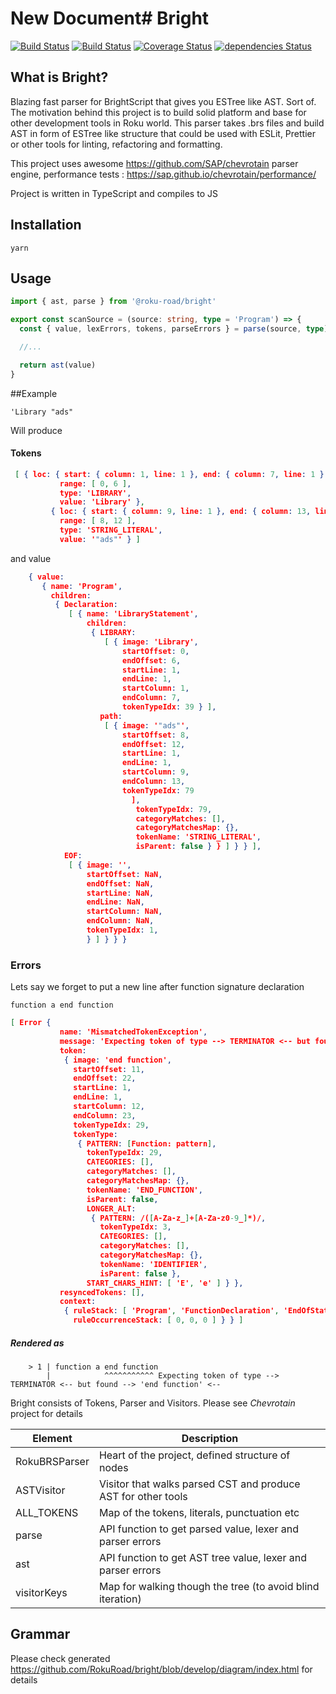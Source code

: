 # New Document# Bright

[![Build Status](https://travis-ci.com/RokuRoad/bright.svg?branch=develop)](https://travis-ci.com/RokuRoad/bright)
[![Build Status](https://semaphoreci.com/api/v1/ialpert/bright/branches/develop/badge.svg)](https://semaphoreci.com/ialpert/bright)
[![Coverage Status](https://coveralls.io/repos/github/RokuRoad/bright/badge.svg?branch=develop)](https://coveralls.io/github/RokuRoad/bright?branch=develop)
[![dependencies Status](https://david-dm.org/RokuRoad/bright/status.svg)](https://david-dm.org/RokuRoad/bright)

## What is Bright?

Blazing fast parser for BrightScript that gives you ESTree like AST. Sort of.
The motivation behind this project is to build solid platform and base for other development tools in Roku world. This parser takes .brs files and build AST in form of ESTree like structure that could be used with ESLit, Prettier or other tools for linting, refactoring and formatting.

This project uses awesome https://github.com/SAP/chevrotain parser engine, performance tests : https://sap.github.io/chevrotain/performance/

Project is written in TypeScript and compiles to JS

## Installation

```yarn```


## Usage

```typescript
import { ast, parse } from '@roku-road/bright'

export const scanSource = (source: string, type = 'Program') => {
  const { value, lexErrors, tokens, parseErrors } = parse(source, type)

  //...

  return ast(value)
}
```


##Example
```brightscript
'Library "ads"
```

Will produce

#### Tokens
```json
 [ { loc: { start: { column: 1, line: 1 }, end: { column: 7, line: 1 } },
           range: [ 0, 6 ],
           type: 'LIBRARY',
           value: 'Library' },
         { loc: { start: { column: 9, line: 1 }, end: { column: 13, line: 1 } },
           range: [ 8, 12 ],
           type: 'STRING_LITERAL',
           value: '"ads"' } ]
```
and value
```json
    { value:
       { name: 'Program',
         children:
          { Declaration:
             [ { name: 'LibraryStatement',
                 children:
                  { LIBRARY:
                     [ { image: 'Library',
                         startOffset: 0,
                         endOffset: 6,
                         startLine: 1,
                         endLine: 1,
                         startColumn: 1,
                         endColumn: 7,
                         tokenTypeIdx: 39 } ],
                    path:
                     [ { image: '"ads"',
                         startOffset: 8,
                         endOffset: 12,
                         startLine: 1,
                         endLine: 1,
                         startColumn: 9,
                         endColumn: 13,
                         tokenTypeIdx: 79
                           ],
                            tokenTypeIdx: 79,
                            categoryMatches: [],
                            categoryMatchesMap: {},
                            tokenName: 'STRING_LITERAL',
                            isParent: false } } ] } } ],
            EOF:
             [ { image: '',
                 startOffset: NaN,
                 endOffset: NaN,
                 startLine: NaN,
                 endLine: NaN,
                 startColumn: NaN,
                 endColumn: NaN,
                 tokenTypeIdx: 1,
                 } ] } } }
```

### Errors
Lets say we forget to put a new line after function signature declaration

```brightscript
function a end function
```

```json
[ Error {
           name: 'MismatchedTokenException',
           message: 'Expecting token of type --> TERMINATOR <-- but found --> \'end function\' <--',
           token:
            { image: 'end function',
              startOffset: 11,
              endOffset: 22,
              startLine: 1,
              endLine: 1,
              startColumn: 12,
              endColumn: 23,
              tokenTypeIdx: 29,
              tokenType:
               { PATTERN: [Function: pattern],
                 tokenTypeIdx: 29,
                 CATEGORIES: [],
                 categoryMatches: [],
                 categoryMatchesMap: {},
                 tokenName: 'END_FUNCTION',
                 isParent: false,
                 LONGER_ALT:
                  { PATTERN: /([A-Za-z_]+[A-Za-z0-9_]*)/,
                    tokenTypeIdx: 3,
                    CATEGORIES: [],
                    categoryMatches: [],
                    categoryMatchesMap: {},
                    tokenName: 'IDENTIFIER',
                    isParent: false },
                 START_CHARS_HINT: [ 'E', 'e' ] } },
           resyncedTokens: [],
           context:
            { ruleStack: [ 'Program', 'FunctionDeclaration', 'EndOfStatement' ],
              ruleOccurrenceStack: [ 0, 0, 0 ] } } ]
```

##### Rendered as

```
    > 1 | function a end function
        |            ^^^^^^^^^^^ Expecting token of type --> TERMINATOR <-- but found --> 'end function' <--
```


Bright consists of Tokens, Parser and Visitors. Please see *Chevrotain* project for details

| Element       | Description |
| ---           | ---         |
| RokuBRSParser | Heart of the project, defined structure of nodes |
| ASTVisitor    | Visitor that walks parsed CST and produce AST for other tools |
| ALL_TOKENS    | Map of the tokens, literals, punctuation etc |
| parse         | API function to get parsed value, lexer and parser errors |
| ast           | API function to get AST tree value, lexer and parser errors |
| visitorKeys   | Map for walking though the tree (to avoid blind iteration) |

## Grammar
Please check generated https://github.com/RokuRoad/bright/blob/develop/diagram/index.html for details